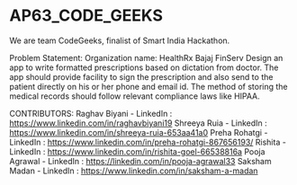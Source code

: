 # AP63_CODE_GEEKS

We are team CodeGeeks, finalist of Smart India Hackathon.

Problem Statement:
Organization name: HealthRx Bajaj FinServ
Design an app to write formatted prescriptions based on dictation from doctor.
The app should provide facility to sign the prescription and also
send to the patient directly on his or her phone and email id.
The method of storing the medical records should follow relevant compliance laws like HIPAA.

CONTRIBUTORS:
Raghav Biyani - LinkedIn : https://www.linkedin.com/in/raghavbiyani19
Shreeya Ruia - LinkedIn : https://www.linkedin.com/in/shreeya-ruia-653aa41a0
Preha Rohatgi - LinkedIn : https://www.linkedin.com/in/preha-rohatgi-867656193/
Rishita - LinkedIn : https://www.linkedin.com/in/rishita-goel-66538816a
Pooja Agrawal - LinkedIn : https://linkedin.com/in/pooja-agrawal33
Saksham Madan - LinkedIn : https://www.linkedin.com/in/saksham-a-madan